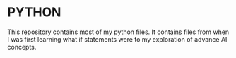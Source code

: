 # PYTHON

This repository contains most of my python files. It contains files from when I was first learning what if statements were to my exploration of advance AI concepts.
